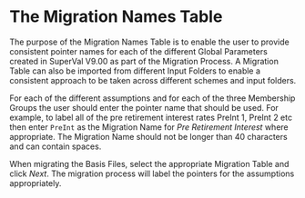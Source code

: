 # The Migration Names Table

The purpose of the Migration Names Table is to enable the user to
provide consistent pointer names for each of the different Global
Parameters created in SuperVal V9.00 as part of the Migration Process. A
Migration Table can also be imported from different Input Folders to
enable a consistent approach to be taken across different schemes and
input folders.

For each of the different assumptions and for each of the three
Membership Groups the user should enter the pointer name that should be
used. For example, to label all of the pre retirement interest rates
PreInt 1, PreInt 2 etc then enter `PreInt` as the Migration Name for _Pre
Retirement Interest_ where appropriate. The Migration Name should not be
longer than 40 characters and can contain spaces.

When migrating the Basis Files, select the appropriate Migration Table
and click _Next_. The migration process will label the pointers for the
assumptions appropriately.
